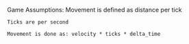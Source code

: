 


Game Assumptions:
	Movement is defined as distance per tick

	Ticks are per second

	Movement is done as: velocity * ticks * delta_time
